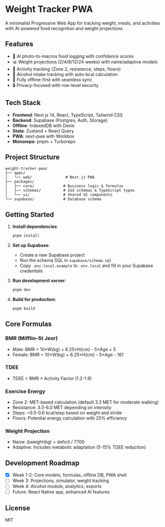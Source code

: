 # Weight Tracker PWA

A minimalist Progressive Web App for tracking weight, meals, and activities with AI-powered food recognition and weight projections.

## Features

- 📸 AI photo-to-macros food logging with confidence scores
- 📊 Weight projections (2/4/8/12/24 weeks) with naive/adaptive models
- 💪 Activity tracking (Zone 2, resistance, steps, floors)
- 🍺 Alcohol intake tracking with auto-kcal calculation
- 📱 Fully offline-first with seamless sync
- 🔒 Privacy-focused with row-level security

## Tech Stack

- **Frontend**: Next.js 14, React, TypeScript, Tailwind CSS
- **Backend**: Supabase (Postgres, Auth, Storage)
- **Offline**: IndexedDB with Dexie
- **State**: Zustand + React Query
- **PWA**: next-pwa with Workbox
- **Monorepo**: pnpm + Turborepo

## Project Structure

```
weight-tracker-pwa/
├── apps/
│   └── web/               # Next.js PWA
├── packages/
│   ├── core/             # Business logic & formulas
│   ├── schemas/          # Zod schemas & TypeScript types
│   └── ui/               # Shared UI components
└── supabase/             # Database schema
```

## Getting Started

1. **Install dependencies**:
   ```bash
   pnpm install
   ```

2. **Set up Supabase**:
   - Create a new Supabase project
   - Run the schema SQL in `supabase/schema.sql`
   - Copy `.env.local.example` to `.env.local` and fill in your Supabase credentials

3. **Run development server**:
   ```bash
   pnpm dev
   ```

4. **Build for production**:
   ```bash
   pnpm build
   ```

## Core Formulas

### BMR (Mifflin-St Jeor)
- Male: BMR = 10×W(kg) + 6.25×H(cm) - 5×Age + 5
- Female: BMR = 10×W(kg) + 6.25×H(cm) - 5×Age - 161

### TDEE
- TDEE = BMR × Activity Factor (1.2-1.9)

### Exercise Energy
- Zone 2: MET-based calculation (default 3.3 MET for moderate walking)
- Resistance: 3.5-6.0 MET depending on intensity
- Steps: ~0.5-0.6 kcal/step based on weight and stride
- Floors: Potential energy calculation with 25% efficiency

### Weight Projection
- Naive: Δweight(kg) = deficit / 7700
- Adaptive: Includes metabolic adaptation (5-15% TDEE reduction)

## Development Roadmap

- [x] Week 1-2: Core models, formulas, offline DB, PWA shell
- [ ] Week 3: Projections, simulator, weight tracking
- [ ] Week 4: Alcohol module, analytics, exports
- [ ] Future: React Native app, enhanced AI features

## License

MIT